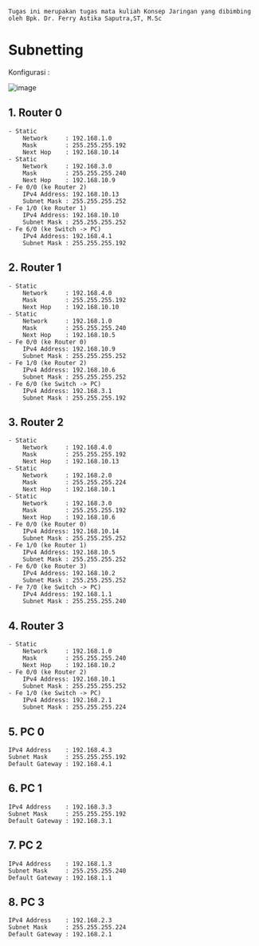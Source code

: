 
`Tugas ini merupakan tugas mata kuliah Konsep Jaringan yang dibimbing oleh Bpk. Dr. Ferry Astika Saputra,ST, M.Sc`

# Subnetting

Konfigurasi : 

![image](https://github.com/Mahargip/Konsep-Jaringan/assets/114201452/345eb68b-c1fe-418b-ab9f-382b9d53bcf7)

## **1. Router 0**
    - Static
        Network     : 192.168.1.0
        Mask        : 255.255.255.192
        Next Hop    : 192.168.10.14
    - Static
        Network     : 192.168.3.0
        Mask        : 255.255.255.240
        Next Hop    : 192.168.10.9
    - Fe 0/0 (ke Router 2)
        IPv4 Address: 192.168.10.13
        Subnet Mask : 255.255.255.252
    - Fe 1/0 (ke Router 1)
        IPv4 Address: 192.168.10.10
        Subnet Mask : 255.255.255.252
    - Fe 6/0 (ke Switch -> PC)
        IPv4 Address: 192.168.4.1
        Subnet Mask : 255.255.255.192

## **2. Router 1**
    - Static
        Network     : 192.168.4.0
        Mask        : 255.255.255.192
        Next Hop    : 192.168.10.10
    - Static
        Network     : 192.168.1.0
        Mask        : 255.255.255.240
        Next Hop    : 192.168.10.5
    - Fe 0/0 (ke Router 0)
        IPv4 Address: 192.168.10.9
        Subnet Mask : 255.255.255.252
    - Fe 1/0 (ke Router 2)
        IPv4 Address: 192.168.10.6
        Subnet Mask : 255.255.255.252
    - Fe 6/0 (ke Switch -> PC)
        IPv4 Address: 192.168.3.1
        Subnet Mask : 255.255.255.192

## **3. Router 2**
    - Static
        Network     : 192.168.4.0
        Mask        : 255.255.255.192
        Next Hop    : 192.168.10.13
    - Static
        Network     : 192.168.2.0
        Mask        : 255.255.255.224
        Next Hop    : 192.168.10.1
    - Static
        Network     : 192.168.3.0
        Mask        : 255.255.255.192
        Next Hop    : 192.168.10.6
    - Fe 0/0 (ke Router 0)
        IPv4 Address: 192.168.10.14
        Subnet Mask : 255.255.255.252
    - Fe 1/0 (ke Router 1)
        IPv4 Address: 192.168.10.5
        Subnet Mask : 255.255.255.252
    - Fe 6/0 (ke Router 3)
        IPv4 Address: 192.168.10.2
        Subnet Mask : 255.255.255.252
    - Fe 7/0 (ke Switch -> PC)
        IPv4 Address: 192.168.1.1
        Subnet Mask : 255.255.255.240

## **4. Router 3**
    - Static
        Network     : 192.168.1.0
        Mask        : 255.255.255.240
        Next Hop    : 192.168.10.2
    - Fe 0/0 (ke Router 2)
        IPv4 Address: 192.168.10.1
        Subnet Mask : 255.255.255.252
    - Fe 1/0 (ke Switch -> PC)
        IPv4 Address: 192.168.2.1
        Subnet Mask : 255.255.255.224


## **5. PC 0**
    IPv4 Address    : 192.168.4.3
    Subnet Mask     : 255.255.255.192
    Default Gateway : 192.168.4.1

## **6. PC 1**
    IPv4 Address    : 192.168.3.3
    Subnet Mask     : 255.255.255.192
    Default Gateway : 192.168.3.1

## **7. PC 2**
    IPv4 Address    : 192.168.1.3
    Subnet Mask     : 255.255.255.240
    Default Gateway : 192.168.1.1

## **8. PC 3**
    IPv4 Address    : 192.168.2.3
    Subnet Mask     : 255.255.255.224
    Default Gateway : 192.168.2.1
